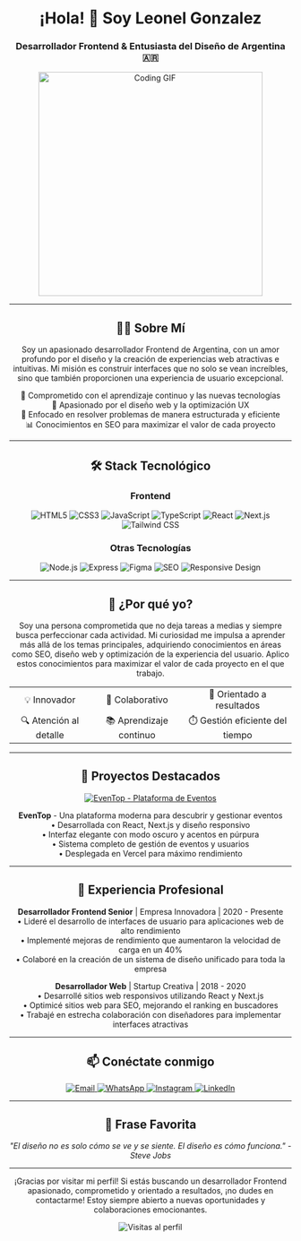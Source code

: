 <h1 align="center">¡Hola! 👋 Soy Leonel Gonzalez</h1>
<h3 align="center">Desarrollador Frontend & Entusiasta del Diseño de Argentina 🇦🇷</h3>

<p align="center">
  <img src="https://media.giphy.com/media/qgQUggAC3Pfv687qPC/giphy.gif" alt="Coding GIF" width="400" />
</p>

<hr/>

<h2 align="center">👨‍💻 Sobre Mí</h2>

<p align="center">
Soy un apasionado desarrollador Frontend de Argentina, con un amor profundo por el diseño y la creación de experiencias web atractivas e intuitivas. Mi misión es construir interfaces que no solo se vean increíbles, sino que también proporcionen una experiencia de usuario excepcional.
</p>

<p align="center">
🚀 Comprometido con el aprendizaje continuo y las nuevas tecnologías<br>
🎨 Apasionado por el diseño web y la optimización UX<br>
🧠 Enfocado en resolver problemas de manera estructurada y eficiente<br>
📊 Conocimientos en SEO para maximizar el valor de cada proyecto
</p>

<hr/>

<h2 align="center">🛠️ Stack Tecnológico</h2>

<h3 align="center">Frontend</h3>

<p align="center">
  <img src="https://img.shields.io/badge/HTML5-E34F26?style=for-the-badge&logo=html5&logoColor=white" alt="HTML5" />
  <img src="https://img.shields.io/badge/CSS3-1572B6?style=for-the-badge&logo=css3&logoColor=white" alt="CSS3" />
  <img src="https://img.shields.io/badge/JavaScript-F7DF1E?style=for-the-badge&logo=javascript&logoColor=black" alt="JavaScript" />
  <img src="https://img.shields.io/badge/TypeScript-007ACC?style=for-the-badge&logo=typescript&logoColor=white" alt="TypeScript" />
  <img src="https://img.shields.io/badge/React-20232A?style=for-the-badge&logo=react&logoColor=61DAFB" alt="React" />
  <img src="https://img.shields.io/badge/Next.js-000000?style=for-the-badge&logo=next.js&logoColor=white" alt="Next.js" />
  <img src="https://img.shields.io/badge/Tailwind_CSS-38B2AC?style=for-the-badge&logo=tailwind-css&logoColor=white" alt="Tailwind CSS" />
</p>

<h3 align="center">Otras Tecnologías</h3>

<p align="center">
  <img src="https://img.shields.io/badge/Node.js-43853D?style=for-the-badge&logo=node.js&logoColor=white" alt="Node.js" />
  <img src="https://img.shields.io/badge/Express-000000?style=for-the-badge&logo=express&logoColor=white" alt="Express" />
  <img src="https://img.shields.io/badge/Figma-F24E1E?style=for-the-badge&logo=figma&logoColor=white" alt="Figma" />
  <img src="https://img.shields.io/badge/SEO-47A248?style=for-the-badge&logo=google&logoColor=white" alt="SEO" />
  <img src="https://img.shields.io/badge/Responsive_Design-563D7C?style=for-the-badge&logo=css3&logoColor=white" alt="Responsive Design" />
</p>

<hr/>

<h2 align="center">🌟 ¿Por qué yo?</h2>

<p align="center">
Soy una persona comprometida que no deja tareas a medias y siempre busca perfeccionar cada actividad. Mi curiosidad me impulsa a aprender más allá de los temas principales, adquiriendo conocimientos en áreas como SEO, diseño web y optimización de la experiencia del usuario. Aplico estos conocimientos para maximizar el valor de cada proyecto en el que trabajo.
</p>

<div align="center">
  <table>
    <tr>
      <td align="center">💡 Innovador</td>
      <td align="center">🤝 Colaborativo</td>
      <td align="center">🎯 Orientado a resultados</td>
    </tr>
    <tr>
      <td align="center">🔍 Atención al detalle</td>
      <td align="center">📚 Aprendizaje continuo</td>
      <td align="center">⏱️ Gestión eficiente del tiempo</td>
    </tr>
  </table>
</div>

<hr/>

<h2 align="center">🚀 Proyectos Destacados</h2>

<p align="center">
  <a href="https://eventop-frontend.vercel.app/" target="_blank">
    <img src="https://img.shields.io/badge/EvenTop-Plataforma_de_Eventos-8A2BE2?style=for-the-badge&logo=vercel&logoColor=white" alt="EvenTop - Plataforma de Eventos" />
  </a>
</p>

<p align="center">
  <strong>EvenTop</strong> - Una plataforma moderna para descubrir y gestionar eventos
  <br/>
  • Desarrollada con React, Next.js y diseño responsivo
  <br/>
  • Interfaz elegante con modo oscuro y acentos en púrpura
  <br/>
  • Sistema completo de gestión de eventos y usuarios
  <br/>
  • Desplegada en Vercel para máximo rendimiento
</p>

<hr/>

<h2 align="center">💼 Experiencia Profesional</h2>

<p align="center">
  <strong>Desarrollador Frontend Senior</strong> | Empresa Innovadora | 2020 - Presente<br>
  • Lideré el desarrollo de interfaces de usuario para aplicaciones web de alto rendimiento<br>
  • Implementé mejoras de rendimiento que aumentaron la velocidad de carga en un 40%<br>
  • Colaboré en la creación de un sistema de diseño unificado para toda la empresa
</p>

<p align="center">
  <strong>Desarrollador Web</strong> | Startup Creativa | 2018 - 2020<br>
  • Desarrollé sitios web responsivos utilizando React y Next.js<br>
  • Optimicé sitios web para SEO, mejorando el ranking en buscadores<br>
  • Trabajé en estrecha colaboración con diseñadores para implementar interfaces atractivas
</p>

<hr/>

<h2 align="center">📫 Conéctate conmigo</h2>

<p align="center">
  <a href="mailto:leonel.gonzalez.dev@gmail.com">
    <img src="https://img.shields.io/badge/Email-D14836?style=for-the-badge&logo=gmail&logoColor=white" alt="Email" />
  </a>
  <a href="https://wa.me/542645841194" target="_blank">
    <img src="https://img.shields.io/badge/WhatsApp-25D366?style=for-the-badge&logo=whatsapp&logoColor=white" alt="WhatsApp" />
  </a>
  <a href="https://www.instagram.com/leonel_gnzz" target="_blank">
    <img src="https://img.shields.io/badge/Instagram-E4405F?style=for-the-badge&logo=instagram&logoColor=white" alt="Instagram" />
  </a>
  <a href="https://www.linkedin.com/in/leonelgonzalez" target="_blank">
    <img src="https://img.shields.io/badge/LinkedIn-0077B5?style=for-the-badge&logo=linkedin&logoColor=white" alt="LinkedIn" />
  </a>
</p>

<hr/>

<h2 align="center">💬 Frase Favorita</h2>

<p align="center">
  <i>"El diseño no es solo cómo se ve y se siente. El diseño es cómo funciona." - Steve Jobs</i>
</p>

<hr/>

<p align="center">
  ¡Gracias por visitar mi perfil! Si estás buscando un desarrollador Frontend apasionado, comprometido y orientado a resultados, ¡no dudes en contactarme! Estoy siempre abierto a nuevas oportunidades y colaboraciones emocionantes.
</p>

<p align="center">
  <img src="https://komarev.com/ghpvc/?username=leonelgonzalez&color=blueviolet" alt="Visitas al perfil" />
</p>


